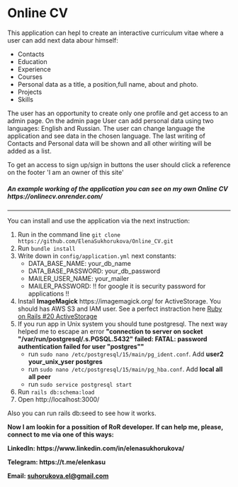 <h1>Online CV</h1>

<p>This application can hepl to create an interactive сurriculum vitae where a user can add next data abour himself:</p>
	<ul>
		<li>Contacts</li>
		<li>Education</li>
		<li>Experience</li>
		<li>Courses</li>
		<li>Personal data as a title, a position,full name, about and photo.</li>
		<li>Projects</li>
		<li>Skills</li>
	</ul>

<p>The user has an opportunity to create only one profile and get access to an admin page. On the admin page User can add personal data using two languages: English and Russian. The user can change language the application and see data in the chosen language. The last writing of Contacts and Personal data will be shown and all other wiriting will be added as a list.</p>
<p>To get an access to sign up/sign in buttons the user should click a reference on the footer 'I am an owner of this site'</p>

<h5> An example working of the application you can see on my own Online CV https://onlinecv.onrender.com/</h5>
<hr />
<p>You can install and use the application via the next instruction:</p>

<ol>
	<li>Run in the command line <code>git clone https://github.com/ElenaSukhorukova/Online_CV.git</code></li>
	<li>Run <code>bundle install</code></li>
	<li>
		Write down in <code>config/application.yml</code> next constants:
		<ul>
		  <li>DATA_BASE_NAME: your_db_name</li>
		  <li>DATA_BASE_PASSWORD: your_db_password</li>
		  <li>MAILER_USER_NAME: your_mailer</li>
		  <li>MAILER_PASSWORD: !! for google it is security password for applications !!</li>
	 	</ul>
	 </li>
	<li>Install <b>ImageMagick</b> https://imagemagick.org/ for ActiveStorage. You should has AWS S3 and IAM user. See a perfect instraction here <a href='https://www.youtube.com/watch?v=tRRnV67bK9c&ab_channel=SupeRailsbyYaroslavShmarov'>Ruby on Rails #20 ActiveStorage</a></li>
	<li>
		If you run app in Unix system you should tune postgresql. The next way helped me to escape an error <b>"connection to server on socket "/var/run/postgresql/.s.PGSQL.5432" failed: FATAL:  password authentication failed for user "postgres""</b>
		<ul>
			<li>run <code>sudo nano /etc/postgresql/15/main/pg_ident.conf</code>. Add <b>user2 your_unix_yser postgres</b></li>
			<li>run <code>sudo nano /etc/postgresql/15/main/pg_hba.conf</code>. Add <b>local  all  all  peer</b></li>
			<li>run <code>sudo service postgresql start</code></li>
		</ul>
  	</li>
  	<li>Run <code>rails db:schema:load</code></li>
  	<li>Open http://localhost:3000/</li>
 </ol>
<p>Also you can run rails db:seed to see how it works.</p>
<b>
	<p>Now I am lookin for a possition of RoR developer. If can help me, please, connect to me via one of this ways:</p>
	<p>LinkedIn: https://www.linkedin.com/in/elenasukhorukova/</p>
	<p>Telegram: https://t.me/elenkasu</p>
	<p>Email: <a href="mailto:suhorukova.el@gmail.com">suhorukova.el@gmail.com</a></p>
</b>
